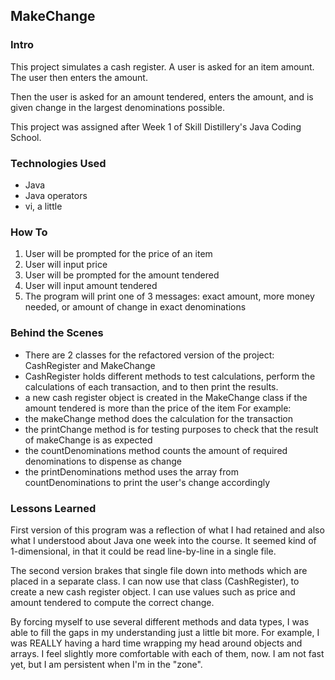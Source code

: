 ## MakeChange

### Intro
This project simulates a cash register.  A user is asked for an item amount.
The user then enters the amount.

Then the user is asked for an amount
tendered, enters the amount, and is given change in the largest
denominations possible.

This project was assigned after Week 1 of Skill Distillery's Java Coding
School.

### Technologies Used
* Java
* Java operators
* vi, a little

### How To
1) User will be prompted for the price of an item
2) User will input price
3) User will be prompted for the amount tendered
4) User will input amount tendered
5) The program will print one of 3 messages: exact amount, more money needed, or amount of change in exact denominations

### Behind the Scenes
*   There are 2 classes for the refactored version of the project: CashRegister and MakeChange
*   CashRegister holds different methods to test calculations, perform the calculations of each transaction, and to then print the results.
*   a new cash register object is created in the MakeChange class if the amount tendered is more than the price of the item 
For example:
*   the makeChange method does the calculation for the transaction
*   the printChange method is for testing purposes to check that the result of makeChange is as expected
*   the countDenominations method counts the amount of required denominations to dispense as change
*  the printDenominations method uses the array from countDenominations to print the user's change accordingly

### Lessons Learned
First version of this program was a reflection of what I had retained and also what I understood about Java one week into the course.  It seemed kind of 1-dimensional, in that it could be read line-by-line in a single file.  

The second version brakes that single file down into methods which are placed in a separate class.  I can now use that class (CashRegister), to create a new cash register object.  I can use values such as price and amount tendered to compute the correct change.  

By forcing myself to use several different methods and data types, I was able to fill the gaps in my understanding just a little bit more.  For example, I was REALLY having a hard time wrapping my head around objects and arrays.  I feel slightly more comfortable with each of them, now.  I am not fast yet, but I am persistent when I'm in the "zone".
